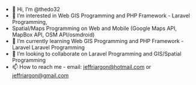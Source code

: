 - 👋 Hi, I’m @thedo32
- 👀 I’m interested in Web GIS Programming and PHP Framework - Laravel Programming, 
- Spatial/Maps Programming on Web and Mobile (Google Maps API, MapBox API, OSM API/osmdroid)
- 🌱 I’m currently learning Web GIS Programming and PHP Framework - Laravel Laravel Programming
- 💞️ I’m looking to collaborate on  Laravel Programming and GIS/Spatial Programming 
- 📫 How to reach me - email: jeffriargon@hotmail.com or jeffriargon@gmail.com

<!---
thedo32/thedo32 is a ✨ special ✨ repository because its `README.md` (this file) appears on your GitHub profile.
You can click the Preview link to take a look at your changes.
--->
